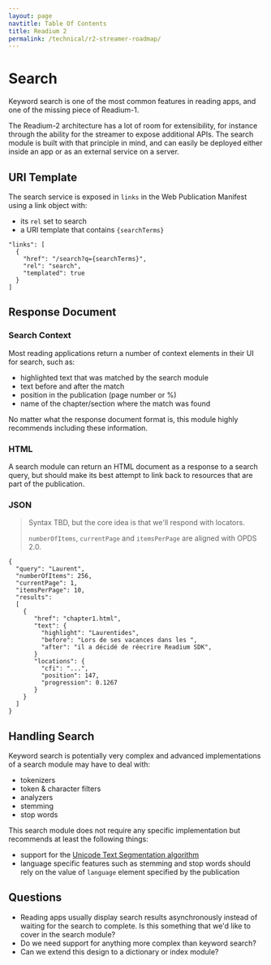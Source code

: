 ```yaml
---
layout: page
navtitle: Table Of Contents
title: Readium 2
permalink: /technical/r2-streamer-roadmap/
---
```


# Search

Keyword search is one of the most common features in reading apps, and one of the missing piece of Readium-1.

The Readium-2 architecture has a lot of room for extensibility, for instance through the ability for the streamer to expose additional APIs. The search module is built with that principle in mind, and can easily be deployed either inside an app or as an external service on a server.

## URI Template

The search service is exposed in `links` in the Web Publication Manifest using a link object with:

* its `rel` set to search
* a URI template that contains `{searchTerms}`

```
"links": [
  {
    "href": "/search?q={searchTerms}",
    "rel": "search",
    "templated": true
  }
]
```

## Response Document

### Search Context

Most reading applications return a number of context elements in their UI for search, such as:

* highlighted text that was matched by the search module
* text before and after the match
* position in the publication (page number or %)
* name of the chapter/section where the match was found

No matter what the response document format is, this module highly recommends including these information.

### HTML

A search module can return an HTML document as a response to a search query, but should make its best attempt to link back to resources that are part of the publication.

### JSON

> Syntax TBD, but the core idea is that we'll respond with locators. 
> 
> `numberOfItems`, `currentPage` and `itemsPerPage` are aligned with OPDS 2.0.


```
{
  "query": "Laurent",
  "numberOfItems": 256,
  "currentPage": 1,
  "itemsPerPage": 10,
  "results":
  [
    {
       "href": "chapter1.html",
       "text": {
         "highlight": "Laurentides",
         "before": "Lors de ses vacances dans les ",
         "after": "il a décidé de réecrire Readium SDK",
       }
       "locations": {
         "cfi": "...",
         "position": 147,
         "progression": 0.1267
       }
    }
  ]
}
```

## Handling Search

Keyword search is potentially very complex and advanced implementations of a search module may have to deal with:

* tokenizers
* token & character filters
* analyzers
* stemming
* stop words

This search module does not require any specific implementation but recommends at least the following things:

* support for the [Unicode Text Segmentation algorithm](http://unicode.org/reports/tr29/)
* language specific features such as stemming and stop words should rely on the value of `language` element specified by the publication

## Questions

* Reading apps usually display search results asynchronously instead of waiting for the search to complete. Is this something that we'd like to cover in the search module?
* Do we need support for anything more complex than keyword search?
* Can we extend this design to a dictionary or index module?
